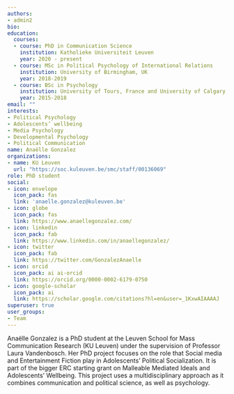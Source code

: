 ```yaml
---
authors:
- admin2
bio:
education:
  courses:
  - course: PhD in Communication Science
    institution: Katholieke Universiteit Leuven
    year: 2020 - present
  - course: MSc in Political Psychology of International Relations
    institution: University of Birmingham, UK
    year: 2018-2019
  - course: BSc in Psychology
    institution: University of Tours, France and University of Calgary, Canada
    year: 2015-2018
email: ""
interests:
- Political Psychology
- Adolescents’ wellbeing
- Media Psychology
- Developmental Psychology
- Political Communication
name: Anaëlle Gonzalez
organizations:
- name: KU Leuven
  url: "https://soc.kuleuven.be/smc/staff/00136069"
role: PhD student
social:
- icon: envelope
  icon_pack: fas
  link: 'anaelle.gonzalez@kuleuven.be'
- icon: globe
  icon_pack: fas
  link: https://www.anaellegonzalez.com/
- icon: linkedin
  icon_pack: fab
  link: https://www.linkedin.com/in/anaellegonzalez/
- icon: twitter
  icon_pack: fab
  link: https://twitter.com/GonzalezAnaelle
- icon: orcid
  icon_pack: ai ai-orcid
  link: https://orcid.org/0000-0002-6179-0750
- icon: google-scholar
  icon_pack: ai
  link: https://scholar.google.com/citations?hl=en&user=_1KxwAIAAAAJ
superuser: true
user_groups:
- Team
---
```


Anaëlle Gonzalez is a PhD student at the Leuven School for Mass Communication Research (KU Leuven) under the supervision of Professor Laura Vandenbosch. Her PhD project focuses on the role that Social media and Entertainment Fiction play in Adolescents’ Political Socialization. It is part of the bigger ERC starting grant on Malleable Mediated Ideals and Adolescents’ Wellbeing. This project uses a multidisciplinary approach as it combines communication and political science, as well as psychology.